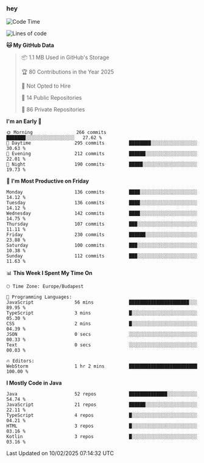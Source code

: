 ### hey

<!--START_SECTION:waka-->
![Code Time](http://img.shields.io/badge/Code%20Time-1%2C079%20hrs%2033%20mins-blue)

![Lines of code](https://img.shields.io/badge/From%20Hello%20World%20I%27ve%20Written-1.8%20million%20lines%20of%20code-blue)

**🐱 My GitHub Data** 

> 📦 1.1 MB Used in GitHub's Storage 
 > 
> 🏆 80 Contributions in the Year 2025
 > 
> 🚫 Not Opted to Hire
 > 
> 📜 14 Public Repositories 
 > 
> 🔑 86 Private Repositories 
 > 
**I'm an Early 🐤** 

```text
🌞 Morning                266 commits         ███████░░░░░░░░░░░░░░░░░░   27.62 % 
🌆 Daytime                295 commits         ████████░░░░░░░░░░░░░░░░░   30.63 % 
🌃 Evening                212 commits         ██████░░░░░░░░░░░░░░░░░░░   22.01 % 
🌙 Night                  190 commits         █████░░░░░░░░░░░░░░░░░░░░   19.73 % 
```
📅 **I'm Most Productive on Friday** 

```text
Monday                   136 commits         ████░░░░░░░░░░░░░░░░░░░░░   14.12 % 
Tuesday                  136 commits         ████░░░░░░░░░░░░░░░░░░░░░   14.12 % 
Wednesday                142 commits         ████░░░░░░░░░░░░░░░░░░░░░   14.75 % 
Thursday                 107 commits         ███░░░░░░░░░░░░░░░░░░░░░░   11.11 % 
Friday                   230 commits         ██████░░░░░░░░░░░░░░░░░░░   23.88 % 
Saturday                 100 commits         ███░░░░░░░░░░░░░░░░░░░░░░   10.38 % 
Sunday                   112 commits         ███░░░░░░░░░░░░░░░░░░░░░░   11.63 % 
```


📊 **This Week I Spent My Time On** 

```text
🕑︎ Time Zone: Europe/Budapest

💬 Programming Languages: 
JavaScript               56 mins             ██████████████████████░░░   89.95 % 
TypeScript               3 mins              █░░░░░░░░░░░░░░░░░░░░░░░░   05.30 % 
CSS                      2 mins              █░░░░░░░░░░░░░░░░░░░░░░░░   04.39 % 
JSON                     0 secs              ░░░░░░░░░░░░░░░░░░░░░░░░░   00.33 % 
Text                     0 secs              ░░░░░░░░░░░░░░░░░░░░░░░░░   00.03 % 

🔥 Editors: 
WebStorm                 1 hr 2 mins         █████████████████████████   100.00 % 
```

**I Mostly Code in Java** 

```text
Java                     52 repos            ██████████████░░░░░░░░░░░   54.74 % 
JavaScript               21 repos            ██████░░░░░░░░░░░░░░░░░░░   22.11 % 
TypeScript               4 repos             █░░░░░░░░░░░░░░░░░░░░░░░░   04.21 % 
HTML                     3 repos             █░░░░░░░░░░░░░░░░░░░░░░░░   03.16 % 
Kotlin                   3 repos             █░░░░░░░░░░░░░░░░░░░░░░░░   03.16 % 
```




 Last Updated on 10/02/2025 07:14:32 UTC
<!--END_SECTION:waka-->
